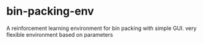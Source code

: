 # bin-packing-env
A reinforcement learning environment for bin packing with simple GUI. very flexible environment based on parameters
